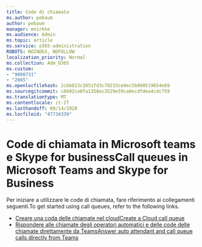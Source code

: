 ```yaml
---
title: Code di chiamata
ms.author: pebaum
author: pebaum
manager: mnirkhe
ms.audience: Admin
ms.topic: article
ms.service: o365-administration
ROBOTS: NOINDEX, NOFOLLOW
localization_priority: Normal
ms.collection: Adm_O365
ms.custom:
- "9000731"
- "2665"
ms.openlocfilehash: 2cbb823c2051fd3c78233ce9ec5b090519654e69
ms.sourcegitcommit: c6692ce0fa1358ec3529e59ca0ecdfdea4cdc759
ms.translationtype: MT
ms.contentlocale: it-IT
ms.lasthandoff: 09/14/2020
ms.locfileid: "47734339"
---
```

# <a name="call-queues-in-microsoft-teams-and-skype-for-business"></a><span data-ttu-id="4a1d0-102">Code di chiamata in Microsoft teams e Skype for business</span><span class="sxs-lookup"><span data-stu-id="4a1d0-102">Call queues in Microsoft Teams and Skype for Business</span></span> 

<span data-ttu-id="4a1d0-103">Per iniziare a utilizzare le code di chiamata, fare riferimento ai collegamenti seguenti.</span><span class="sxs-lookup"><span data-stu-id="4a1d0-103">To get started using call queues, refer to the following links.</span></span>

- [<span data-ttu-id="4a1d0-104">Creare una coda delle chiamate nel cloud</span><span class="sxs-lookup"><span data-stu-id="4a1d0-104">Create a Cloud call queue</span></span>](https://docs.microsoft.com/microsoftteams/create-a-phone-system-call-queue)
- [<span data-ttu-id="4a1d0-105">Rispondere alle chiamate degli operatori automatici e delle code delle chiamate direttamente da Teams</span><span class="sxs-lookup"><span data-stu-id="4a1d0-105">Answer auto attendant and call queue calls directly from Teams</span></span>](https://docs.microsoft.com/microsoftteams/answer-auto-attendant-and-call-queue-calls)
